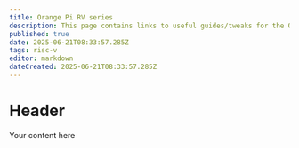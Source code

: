 ```yaml
---
title: Orange Pi RV series
description: This page contains links to useful guides/tweaks for the OPI RV Series devices
published: true
date: 2025-06-21T08:33:57.285Z
tags: risc-v
editor: markdown
dateCreated: 2025-06-21T08:33:57.285Z
---
```


# Header

Your content here